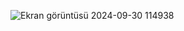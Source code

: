 ![Ekran görüntüsü 2024-09-30 114938](https://github.com/user-attachments/assets/7e0c783a-e50f-4617-9567-f733d23da2b0)
